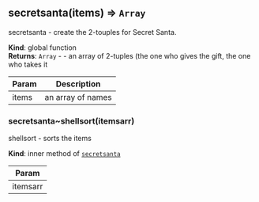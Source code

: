 <a name="secretsanta"></a>

## secretsanta(items) ⇒ <code>Array</code>
secretsanta - create the 2-touples for Secret Santa.

**Kind**: global function  
**Returns**: <code>Array</code> - - an array of 2-tuples (the one who gives the gift, the one who takes it  

| Param | Description |
| --- | --- |
| items | an array of names |

<a name="secretsanta..shellsort"></a>

### secretsanta~shellsort(itemsarr)
shellsort - sorts the items

**Kind**: inner method of <code>[secretsanta](#secretsanta)</code>  

| Param |
| --- |
| itemsarr | 

